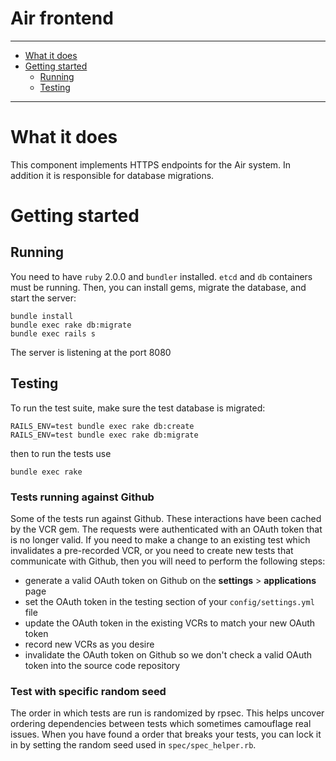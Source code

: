 Air frontend
============

----------------------

- [What it does](#what-it-does)
- [Getting started](#getting-started)
    - [Running](#running)
    - [Testing](#testing)

----------------------

# What it does

This component implements HTTPS endpoints for the Air system. In addition it is responsible for database migrations.

# Getting started

## Running

You need to have `ruby` 2.0.0 and `bundler` installed. `etcd` and `db` containers must be running. Then, you can install gems, migrate the database, and start the server:

```
bundle install
bundle exec rake db:migrate
bundle exec rails s
```

The server is listening at the port 8080

## Testing

To run the test suite, make sure the test database is migrated:

    RAILS_ENV=test bundle exec rake db:create
    RAILS_ENV=test bundle exec rake db:migrate

then to run the tests use

    bundle exec rake

### Tests running against Github

Some of the tests run against Github. These interactions have been cached by the VCR gem. The requests were authenticated with an OAuth token that is no longer valid.
If you need to make a change to an existing test which invalidates a pre-recorded VCR, or you need to create new tests that communicate with Github, then you will need to perform the following steps:

- generate a valid OAuth token on Github on the __settings__ > __applications__ page
- set the OAuth token in the testing section of your `config/settings.yml` file
- update the OAuth token in the existing VCRs to match your new OAuth token
- record new VCRs as you desire
- invalidate the OAuth token on Github so we don't check a valid OAuth token into the source code repository

### Test with specific random seed

The order in which tests are run is randomized by rpsec. This helps uncover ordering dependencies between tests which sometimes camouflage real issues.
When you have found a order that breaks your tests, you can lock it in by setting the random seed used in `spec/spec_helper.rb`.
